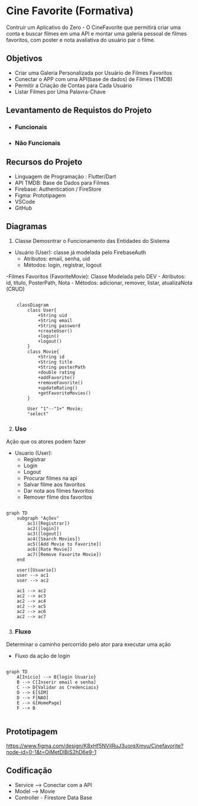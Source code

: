 # Cine Favorite (Formativa)
Contruir um Aplicativo do Zero - O CineFavorite que permitirá criar uma conta e buscar filmes em uma API e montar uma galeria pessoal de filmes favoritos, com poster e nota avaliativa do usuário par o filme.

## Objetivos
- Criar uma Galeria Personalizada por Usuário de Filmes Favoritos
- Conectar o APP com uma API(base de dados) de Filmes (TMDB)
- Permitir a Criação de Contas para Cada Usuário
- Listar Filmes por Uma Palavra-Chave

## Levantamento de Requistos do Projeto
- ### Funcionais

- ### Não Funcionais

## Recursos do Projeto
- Linguagem de Programação : Flutter/Dart
- API TMDB: Base de Dados para Filmes
- Firebase: Authentication / FireStore
- Figma: Prototipagem 
- VSCode
- GitHub

## Diagramas
1. Classe
Demosntrar o Funcionamento das Entidades do Sistema

- Usuário (User): classe já modelada pelo FirebaseAuth
    - Atributos: email, senha, uid
    - Métodos: login, registrar, logout

-Filmes Favoritos (FavoriteMovie): Classe Modelada pelo DEV
    - Atributos: id, título, PosterPath, Nota
    - Métodos: adicionar, remover, listar, atualizaNota (CRUD)

```mermaid

    classDiagram
        class User{
            +String uid
            +String email
            +String password
            +createUser()
            +login()
            +logout()
        }
        class Movie{
            +String id
            +String title
            +String posterPath
            +double rating
            +addFavorite()
            +removeFavorite()
            +updateRating()
            +getFavoriteMovies()
        }

        User "1"--"1+" Movie;
        "select"

```

2. ### Uso
Ação que os atores podem fazer
- Usuario (User):
    - Registrar
    - Login
    - Logout
    - Procurar filmes na api
    - Salvar filme aos favoritos
    - Dar nota aos filmes favoritos
    - Remover filme dos favoritos

```mermaid

graph TD
    subgraph "Ações"
        ac1([Registrar])
        ac2([login])
        ac3([logout])
        ac4([Search Movies])
        ac5([Add Movie to Favorite])
        ac6([Rate Movie])
        ac7([Remove Favorite Movie])
    end

    user([Usuario])
    user --> ac1
    user --> ac2

    ac1 --> ac2
    ac2 --> ac3
    ac2 --> ac4
    ac2 --> ac5
    ac2 --> ac6
    ac2 --> ac7
```

3. ### Fluxo
Determinar o caminho percorrido pelo ator para executar uma ação

- Fluxo da ação de login

```mermaid

graph TD
    A[Inicio] --> B{login Usuario}
    B --> C[Inserir email e senha]
    C --> D{Validar as Credenciais}
    D --> E[SIM]
    D --> F[NAO]
    E --> G[HomePage]
    F --> B 
 
```

## Prototipagem
https://www.figma.com/design/K8xHf5NVilRuJ3uorqXmyu/Cinefavorite?node-id=0-1&t=OiMetDlBiS2hD6e9-1

## Codificação

- Service --> Conectar com a API
- Model --> Movie
- Controller - Firestore Data Base